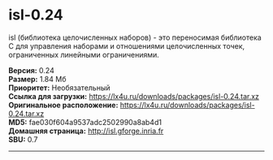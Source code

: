 # isl-0.24
isl (библиотека целочисленных наборов) - это переносимая библиотека C для управления наборами и отношениями целочисленных точек, ограниченных линейными ограничениями.

**Версия:** 0.24<br />
**Размер:** 1.84 Мб<br />
**Приоритет:** Необязательный<br />
**Ссылка для загрузки:** https://lx4u.ru/downloads/packages/isl-0.24.tar.xz<br />
**Оригинальное расположение:** https://lx4u.ru/downloads/packages/isl-0.24.tar.xz<br/>
**MD5:** fae030f604a9537adc2502990a8ab4d1<br />
**Домашняя страница:** http://isl.gforge.inria.fr
<br />**SBU:** 0.7

***
